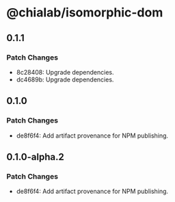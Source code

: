 # @chialab/isomorphic-dom

## 0.1.1

### Patch Changes

- 8c28408: Upgrade dependencies.
- dc4689b: Upgrade dependencies.

## 0.1.0

### Patch Changes

- de8f6f4: Add artifact provenance for NPM publishing.

## 0.1.0-alpha.2

### Patch Changes

- de8f6f4: Add artifact provenance for NPM publishing.
